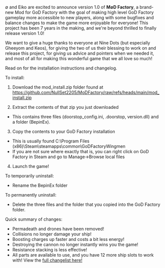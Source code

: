 ∅ and Eiko are excited to announce version 1.0 of **M∅D Factory**, a brand-new Mod for GoD Factory with the goal of making high level GoD Factory gameplay more accessible to new players, along with some bugfixes and balance changes to make the game more enjoyable for everyone! This project has been 7 years in the making, and we're beyond thrilled to finally release version 1.0!

We want to give a huge thanks to everyone at Nine Dots (but especially Gheeyom and Keos), for giving the two of us their blessing to work on and release this project, for giving us advice and pointers when we needed it, and most of all for making this wonderful game that we all love so much!

Read on for the installation instructions and changelog.

To install:
1) Download the mod_install.zip folder found at https://github.com/NullSet2205/MoDFactory/raw/refs/heads/main/mod_install.zip

2) Extract the contents of that zip you just downloaded
 - This contains three files (doorstop_config.ini, .doorstop, version.dll) and a folder (BepinEx).

3) Copy the contents to your GoD Factory installation
 - This is usually found C:\Program Files (x86)\Steam\steamapps\common\GoDFactoryWingmen
 - If you are not sure where exactly that is, you can right click on GoD Factory in Steam and go to Manage->Browse local files

4) Launch the game!

To temporarily uninstall:
- Rename the BepinEx folder

To permanently uninstall:
- Delete the three files and the folder that you copied into the GoD Factory folder.

Quick summary of changes:
- Permadeath and drones have been removed!
- Collisions no longer damage your ship!
- Boosting charges up faster and costs a bit less energy!
- Destroying the cannon no longer instantly wins you the game!
- Resistance stacking is less effective!
- All parts are available to use, and you have 12 more ship slots to work with!
View the [full changelist here!](<https://raw.githubusercontent.com/NullSet2205/MoDFactory/refs/heads/main/PatchNotes-1.0.0.txt>)
